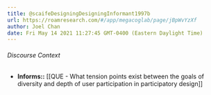 ```yaml
---
title: @scaifeDesigningDesigningInformant1997b
url: https://roamresearch.com/#/app/megacoglab/page/jBpWvYzXf
author: Joel Chan
date: Fri May 14 2021 11:27:45 GMT-0400 (Eastern Daylight Time)
---
```




###### Discourse Context

- **Informs::** [[QUE - What tension points exist between the goals of diversity and depth of user participation in participatory design]]
